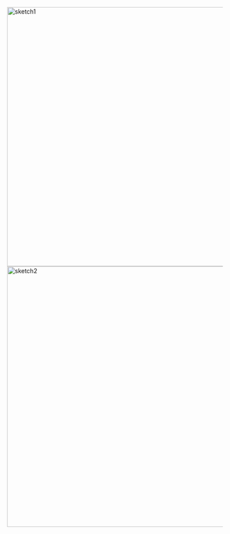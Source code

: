 
<img width="606" alt="sketch1" src="https://user-images.githubusercontent.com/86972559/191416813-90e9ebe3-d354-4d82-99f5-8a6a15cb6e91.png">


<img width="609" alt="sketch2" src="https://user-images.githubusercontent.com/86972559/191416830-29a04287-6633-4b62-9519-a0e812243da7.png">
